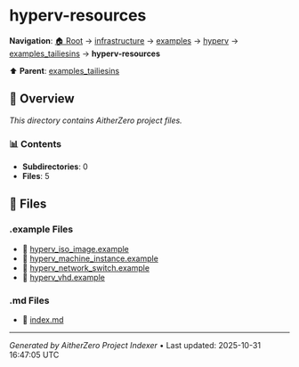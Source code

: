 # hyperv-resources

**Navigation**: [🏠 Root](../../../../../index.md) → [infrastructure](../../../../index.md) → [examples](../../../index.md) → [hyperv](../../index.md) → [examples_tailiesins](../index.md) → **hyperv-resources**

⬆️ **Parent**: [examples_tailiesins](../index.md)

## 📖 Overview

*This directory contains AitherZero project files.*

### 📊 Contents

- **Subdirectories**: 0
- **Files**: 5

## 📄 Files

### .example Files

- 📄 [hyperv_iso_image.example](./hyperv_iso_image.example)
- 📄 [hyperv_machine_instance.example](./hyperv_machine_instance.example)
- 📄 [hyperv_network_switch.example](./hyperv_network_switch.example)
- 📄 [hyperv_vhd.example](./hyperv_vhd.example)

### .md Files

- 📝 [index.md](./index.md)

---

*Generated by AitherZero Project Indexer* • Last updated: 2025-10-31 16:47:05 UTC

